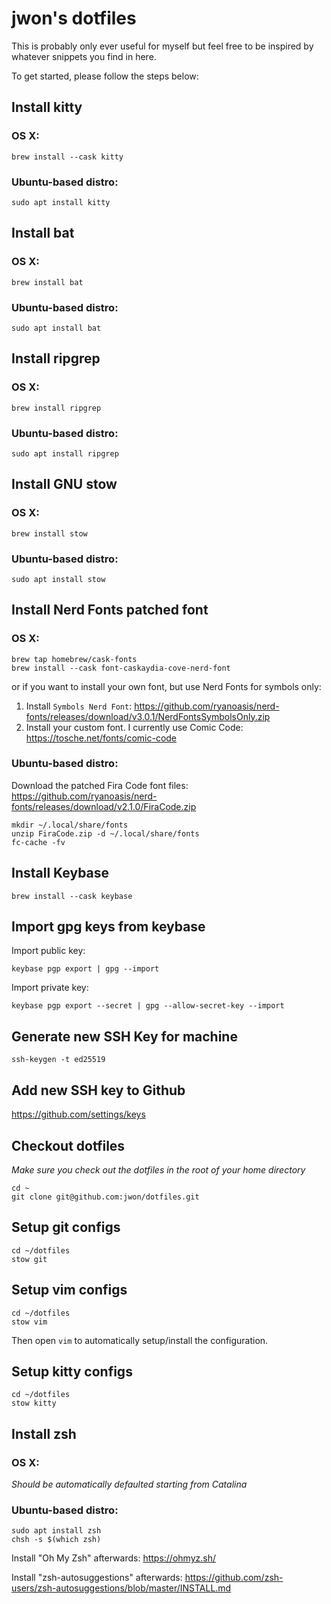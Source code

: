# jwon's dotfiles
This is probably only ever useful for myself but feel free to be inspired by whatever snippets you find in here.

To get started, please follow the steps below:

## Install kitty
### OS X:
```
brew install --cask kitty
```

### Ubuntu-based distro:
```
sudo apt install kitty
```

## Install bat
### OS X:
```
brew install bat
```

### Ubuntu-based distro:
```
sudo apt install bat
```

## Install ripgrep
### OS X:
```
brew install ripgrep
```

### Ubuntu-based distro:
```
sudo apt install ripgrep
```

## Install GNU stow
### OS X:
```
brew install stow
```
### Ubuntu-based distro:
```
sudo apt install stow
```

## Install Nerd Fonts patched font
### OS X:
```
brew tap homebrew/cask-fonts
brew install --cask font-caskaydia-cove-nerd-font
```

or if you want to install your own font, but use Nerd Fonts for symbols only:

1. Install `Symbols Nerd Font`: https://github.com/ryanoasis/nerd-fonts/releases/download/v3.0.1/NerdFontsSymbolsOnly.zip
2. Install your custom font. I currently use Comic Code: https://tosche.net/fonts/comic-code

### Ubuntu-based distro:

Download the patched Fira Code font files:
https://github.com/ryanoasis/nerd-fonts/releases/download/v2.1.0/FiraCode.zip
```
mkdir ~/.local/share/fonts
unzip FiraCode.zip -d ~/.local/share/fonts
fc-cache -fv
```

## Install Keybase
```
brew install --cask keybase
```

## Import gpg keys from keybase
Import public key:
```
keybase pgp export | gpg --import
```
Import private key:
```
keybase pgp export --secret | gpg --allow-secret-key --import
```

## Generate new SSH Key for machine
```
ssh-keygen -t ed25519
```

## Add new SSH key to Github
https://github.com/settings/keys

## Checkout dotfiles
*Make sure you check out the dotfiles in the root of your home directory*
```
cd ~
git clone git@github.com:jwon/dotfiles.git
```

## Setup git configs
```
cd ~/dotfiles
stow git
```

## Setup vim configs
```
cd ~/dotfiles
stow vim
```
Then open `vim` to automatically setup/install the configuration.

## Setup kitty configs
```
cd ~/dotfiles
stow kitty
```

## Install zsh
### OS X:

*Should be automatically defaulted starting from Catalina*

### Ubuntu-based distro:
```
sudo apt install zsh
chsh -s $(which zsh)
```
Install "Oh My Zsh" afterwards: https://ohmyz.sh/

Install "zsh-autosuggestions" afterwards: https://github.com/zsh-users/zsh-autosuggestions/blob/master/INSTALL.md
